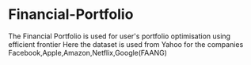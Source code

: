 # Financial-Portfolio

The Financial Portfolio is used for user's portfolio optimisation using efficient frontier
Here the dataset is used from Yahoo for the companies Facebook,Apple,Amazon,Netflix,Google(FAANG)
